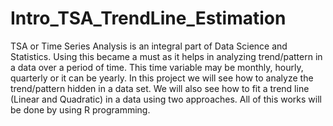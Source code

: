 # Intro_TSA_TrendLine_Estimation
TSA or Time Series Analysis is an integral part of Data Science and Statistics. Using this became a must as it helps in analyzing trend/pattern in a data over a period of time. This time variable may be monthly, hourly, quarterly or it can be yearly. In this project we will see how to analyze the trend/pattern hidden in a data set. We will also see how to fit a trend line (Linear and Quadratic) in a data using two approaches. All of this works will be done by using R programming.
